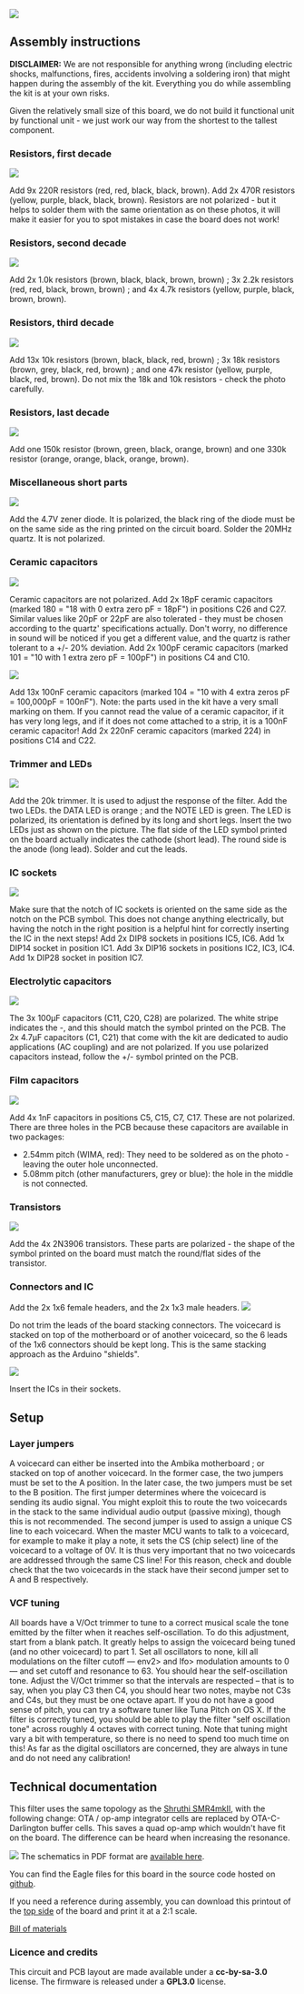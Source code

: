 ![](../static/images/ambika-assembly-0013-540x274.jpg)

Assembly instructions
---------------------

**DISCLAIMER:** We are not responsible for anything wrong (including electric shocks, malfunctions, fires, accidents involving a soldering iron) that might happen during the assembly of the kit. Everything you do while assembling the kit is at your own risks.

Given the relatively small size of this board, we do not build it functional unit by functional unit - we just work our way from the shortest to the tallest component.

### Resistors, first decade

![](../static/images/ambika-assembly-0001-540x285.jpg)

Add 9x 220R resistors (red, red, black, black, brown). Add 2x 470R resistors (yellow, purple, black, black, brown). Resistors are not polarized - but it helps to solder them with the same orientation as on these photos, it will make it easier for you to spot mistakes in case the board does not work!

### Resistors, second decade

![](../static/images/ambika-assembly-0002-540x288.jpg)

Add 2x 1.0k resistors (brown, black, black, brown, brown) ; 3x 2.2k resistors (red, red, black, brown, brown) ; and 4x 4.7k resistors (yellow, purple, black, brown, brown).

### Resistors, third decade

![](../static/images/ambika-assembly-0003-540x287.jpg)

Add 13x 10k resistors (brown, black, black, red, brown) ; 3x 18k resistors (brown, grey, black, red, brown) ; and one 47k resistor (yellow, purple, black, red, brown). Do not mix the 18k and 10k resistors - check the photo carefully.

### Resistors, last decade

![](../static/images/ambika-assembly-0004-540x278.jpg)

Add one 150k resistor (brown, green, black, orange, brown) and one 330k resistor (orange, orange, black, orange, brown).

### Miscellaneous short parts

![](../static/images/ambika-assembly-0005-540x221.jpg)

Add the 4.7V zener diode. It is polarized, the black ring of the diode must be on the same side as the ring printed on the circuit board. Solder the 20MHz quartz. It is not polarized.

### Ceramic capacitors

![](../static/images/ambika-assembly-0006-540x277.jpg)

Ceramic capacitors are not polarized. Add 2x 18pF ceramic capacitors (marked 180 = "18 with 0 extra zero pF = 18pF") in positions C26 and C27. Similar values like 20pF or 22pF are also tolerated - they must be chosen according to the quartz' specifications actually. Don't worry, no difference in sound will be noticed if you get a different value, and the quartz is rather tolerant to a +/- 20% deviation. Add 2x 100pF ceramic capacitors (marked 101 = "10 with 1 extra zero pF = 100pF") in positions C4 and C10.

![](../static/images/ambika-assembly-0007-540x268.jpg)

Add 13x 100nF ceramic capacitors (marked 104 = "10 with 4 extra zeros pF = 100,000pF = 100nF"). Note: the parts used in the kit have a very small marking on them. If you cannot read the value of a ceramic capacitor, if it has very long legs, and if it does not come attached to a strip, it is a 100nF ceramic capacitor! Add 2x 220nF ceramic capacitors (marked 224) in positions C14 and C22.

### Trimmer and LEDs

![](../static/images/ambika-assembly-0008-540x467.jpg)

Add the 20k trimmer. It is used to adjust the response of the filter. Add the two LEDs. the DATA LED is orange ; and the NOTE LED is green. The LED is polarized, its orientation is defined by its long and short legs. Insert the two LEDs just as shown on the picture. The flat side of the LED symbol printed on the board actually indicates the cathode (short lead). The round side is the anode (long lead). Solder and cut the leads.

### IC sockets

![](../static/images/ambika-assembly-0009-540x273.jpg)

Make sure that the notch of IC sockets is oriented on the same side as the notch on the PCB symbol. This does not change anything electrically, but having the notch in the right position is a helpful hint for correctly inserting the IC in the next steps! Add 2x DIP8 sockets in positions IC5, IC6. Add 1x DIP14 socket in position IC1. Add 3x DIP16 sockets in positions IC2, IC3, IC4. Add 1x DIP28 socket in position IC7.

### Electrolytic capacitors

![](../static/images/ambika-assembly-0010-540x456.jpg)

The 3x 100µF capacitors (C11, C20, C28) are polarized. The white stripe indicates the -, and this should match the symbol printed on the PCB. The 2x 4.7µF capacitors (C1, C21) that come with the kit are dedicated to audio applications (AC coupling) and are not polarized. If you use polarized capacitors instead, follow the +/- symbol printed on the PCB.

### Film capacitors

![](../static/images/ambika-assembly-0011-540x354.jpg)

Add 4x 1nF capacitors in positions C5, C15, C7, C17. These are not polarized. There are three holes in the PCB because these capacitors are available in two packages:

-   2.54mm pitch (WIMA, red): They need to be soldered as on the photo -
    leaving the outer hole unconnected.
-   5.08mm pitch (other manufacturers, grey or blue): the hole in the
    middle is not connected.

### Transistors

![](../static/images/ambika-assembly-0012-540x570.jpg)

Add the 4x 2N3906 transistors. These parts are polarized - the shape of
the symbol printed on the board must match the round/flat sides of the
transistor.

### Connectors and IC

Add the 2x 1x6 female headers, and the 2x 1x3 male headers.
![](../static/images/ambika_no_cut.jpeg)

Do not trim the leads of the board stacking connectors. The voicecard is stacked on top of the motherboard or of another voicecard, so the 6 leads of the 1x6 connectors should be kept long. This is the same stacking approach as the Arduino "shields".

![](../static/images/ambika-assembly-0013-540x274.jpg)

Insert the ICs in their sockets.

Setup
-----

### Layer jumpers

A voicecard can either be inserted into the Ambika motherboard ; or stacked on top of another voicecard. In the former case, the two jumpers must be set to the A position. In the later case, the two jumpers must be set to the B position. The first jumper determines where the voicecard is sending its audio signal. You might exploit this to route the two voicecards in the stack to the same individual audio output (passive mixing), though this is not recommended. The second jumper is used to assign a unique CS line to each voicecard. When the master MCU wants to talk to a voicecard, for example to make it play a note, it sets the CS (chip select) line of the voicecard to a voltage of 0V. It is thus very important that no two voicecards are addressed through the same CS line! For this reason, check and double check that the two voicecards in the stack have their second jumper set to A and B respectively.

### VCF tuning

All boards have a V/Oct trimmer to tune to a correct musical scale the tone emitted by the filter when it reaches self-oscillation. To do this adjustment, start from a blank patch. It greatly helps to assign the voicecard being tuned (and no other voicecard) to part 1. Set all oscillators to none, kill all modulations on the filter cutoff — env2> and lfo> modulation amounts to 0 — and set cutoff and resonance to 63. You should hear the self-oscillation tone. Adjust the V/Oct trimmer so that the intervals are respected – that is to say, when you play C3 then C4, you should hear two notes, maybe not C3s and C4s, but they must be one octave apart. If you do not have a good sense of pitch, you can try a software tuner like Tuna Pitch on OS X. If the filter is correctly tuned, you should be able to play the filter "self oscillation tone" across roughly 4 octaves with correct tuning. Note that tuning might vary a bit with temperature, so there is no need to spend too much time on this! As far as the digital oscillators are concerned, they are always in tune and do not need any calibration!

Technical documentation
-----------------------

This filter uses the same topology as the [Shruthi
SMR4mkII](../static/documents/smr4mkII_analysis.pdf),
with the following change: OTA / op-amp integrator cells are replaced by
OTA-C-Darlington buffer cells. This saves a quad op-amp which wouldn't
have fit on the board. The difference can be heard when increasing the
resonance.

![](../static/images/ambika_smr.png) The schematics in PDF format are [available here](../static/schematics/Ambika-SMR-v04.pdf).

You can find the Eagle files for this board in the source code hosted on [github](https://github.com/pichenettes/ambika/tree/master/voicecard/hardware_design/pcb).

If you need a reference during assembly, you can download this printout of the [top side](../static/images/ambika_smr_top.pdf) of the board and print it at a 2:1 scale.

[Bill of materials](https://docs.google.com/spreadsheet/pub?key=0Ai4xPbRS5YZjdHl4MG1PWkxONzg2ZFdRYXJrMzZvTWc&single=true&gid=1&output=html)

### Licence and credits

This circuit and PCB layout are made available under a **cc-by-sa-3.0** license. The firmware is released under a **GPL3.0** license.
